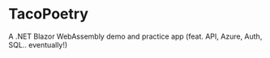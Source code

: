 # TacoPoetry
A .NET Blazor WebAssembly demo and practice app (feat. API, Azure, Auth, SQL.. eventually!)
